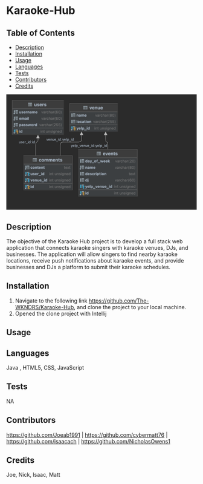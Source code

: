 # Karaoke-Hub

## Table of Contents

* [Description](#description)
* [Installation](#installation)
* [Usage](#usage)
* [Languages](#languages)
* [Tests](#tests)
* [Contributors](#contributors)
* [Credits](#credits)

![](src/main/resources/img/karaoke_hub_db.png)
<br>

## Description
The objective of the Karaoke Hub project is to develop a full stack web application that connects karaoke singers with karaoke venues, DJs, and businesses. The application will allow singers to find nearby karaoke locations, receive push notifications about karaoke events, and provide businesses and DJs a platform to submit their karaoke schedules.

## Installation
1. Navigate to the following link https://github.com/The-WKNDRS/Karaoke-Hub, and clone the project to your local machine.
2. Opened the clone project with Intellij

## Usage

## Languages
Java , HTML5, CSS, JavaScript

## Tests
NA

## Contributors
https://github.com/Joeab1991 | https://github.com/cybermatt76 | https://github.com/isaacach | https://github.com/NicholasOwens1

## Credits
Joe, Nick, Isaac, Matt

